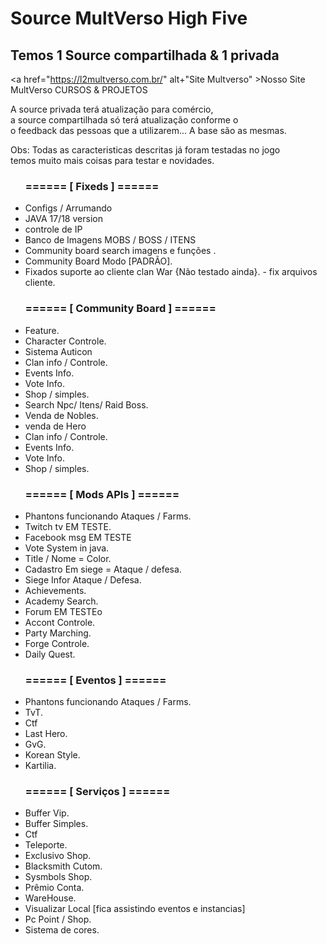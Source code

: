 <h1>Source MultVerso High Five</h1>

<h2>Temos 1 Source compartilhada & 1 privada</h2>


<a href="https://l2multverso.com.br/" alt+"Site Multverso" >Nosso Site MultVerso CURSOS & PROJETOS </a>

<p>
 A source privada terá atualização para comércio, <br>
 a source compartilhada só terá atualização conforme o <br>
 o feedback das pessoas que a utilizarem...
 A base são as mesmas.
</p>

<p>Obs: Todas as caracteristicas descritas já foram testadas no jogo <br>
temos muito mais coisas para testar e novidades.
</p>
<ul>
<h3>======   [ Fixeds ] ======</h3>  
<li>Configs / Arrumando </li>
<li>JAVA 17/18 version</li>
<li>controle de IP</li>
<li>Banco de Imagens  MOBS / BOSS / ITENS</li>
<li>Community board search imagens e funções .</li>
<li>Community Board Modo [PADRÃO].</li>
<li>Fixados suporte ao cliente clan War {Não testado ainda}. - fix arquivos cliente.</li>
</ul>

<ul>
<h3>======   [ Community Board ] ======</h3>  
<li>Feature.</li>
<li>Character  Controle.</li>
<li>Sistema Auticon</li>
<li>Clan info / Controle.</li>
<li>Events Info.</li>
<li>Vote Info.</li>
<li>Shop / simples.</li>
 <li>Search Npc/ Itens/ Raid Boss.</li>
<li>Venda de Nobles.</li>
<li>venda de Hero</li>
<li>Clan info / Controle.</li>
<li>Events Info.</li>
<li>Vote Info.</li>
<li>Shop / simples.</li>
</ul>


<ul>
<h3>======   [ Mods APIs ] ======</h3>  
<li>Phantons funcionando  Ataques / Farms.</li>
<li>Twitch tv               EM TESTE.</li>
<li>Facebook msg            EM TESTE</li>
<li>Vote System in java.</li>
<li>Title / Nome = Color.</li>
<li>Cadastro Em siege  = Ataque / defesa.</li>
<li>Siege Infor   Ataque / Defesa.</li>
 <li>Achievements.</li>
<li>Academy Search.</li>
<li>Forum                  EM TESTEo</li>
<li>Accont Controle.</li>
<li>Party Marching.</li>
<li>Forge Controle.</li>
<li>Daily Quest.</li>
 </ul>


<ul>
<h3>======   [ Eventos ] ======</h3>  
<li>Phantons funcionando  Ataques / Farms.</li>
<li>TvT.</li>
<li>Ctf</li>
<li>Last Hero.</li>
<li>GvG.</li>
<li>Korean Style.</li>
<li>Kartilia.</li>
 </ul>

<ul>
<h3>======   [ Serviços ] ======</h3>  
<li>Buffer Vip.</li>
<li>Buffer Simples.</li>
<li>Ctf</li>
<li>Teleporte.</li>
<li>Exclusivo Shop.</li>
<li>Blacksmith Cutom.</li>
<li>Sysmbols Shop.</li>
 <li>Prêmio Conta.</li>
<li>WareHouse.</li>
<li>Visualizar Local [fica assistindo eventos e instancias]</li>
<li>Pc Point / Shop.</li>
<li>Sistema de cores.</li>
 </ul>














